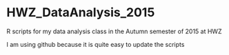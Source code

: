 # HWZ_DataAnalysis_2015

R scripts for my data analysis class in the Autumn semester of 2015
at HWZ

I am using github because it is quite easy to update the scripts
